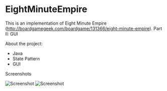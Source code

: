 EightMinuteEmpire
=================

This is an implementation of Eight Minute Empire (http://boardgamegeek.com/boardgame/131366/eight-minute-empire).
Part II: GUI

About the project:
- Java
- State Pattern
- GUI

Screenshots

![Screenshot](https://raw.github.com/mjgsilva/EightMinuteEmpire-GUI/master/screenshots/ss_main.png)
![Screenshot](https://raw.github.com/mjgsilva/EightMinuteEmpire-GUI/master/screenshots/ss_board.png)
